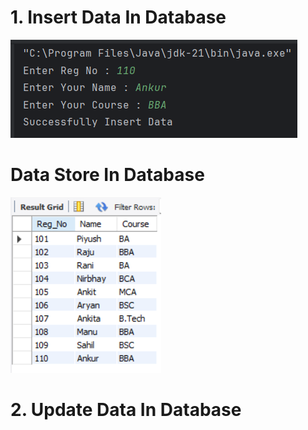 # 1. Insert Data In Database 


![image alt](https://github.com/Piyush-Kumar95/JDBC-Java-Database-Connectivity/blob/19b38b43d2a0dd17123d46a1e8ba9c5a056cba7f/Photo/Insert%20Data.png)

 # Data Store In Database
![image alt](https://github.com/Piyush-Kumar95/JDBC-Java-Database-Connectivity/blob/5e64a8f41c4d5c2ade6c7744a482c5a6d0e0e02f/Photo/Data%20In%20Database.png)

# 2. Update Data In Database
